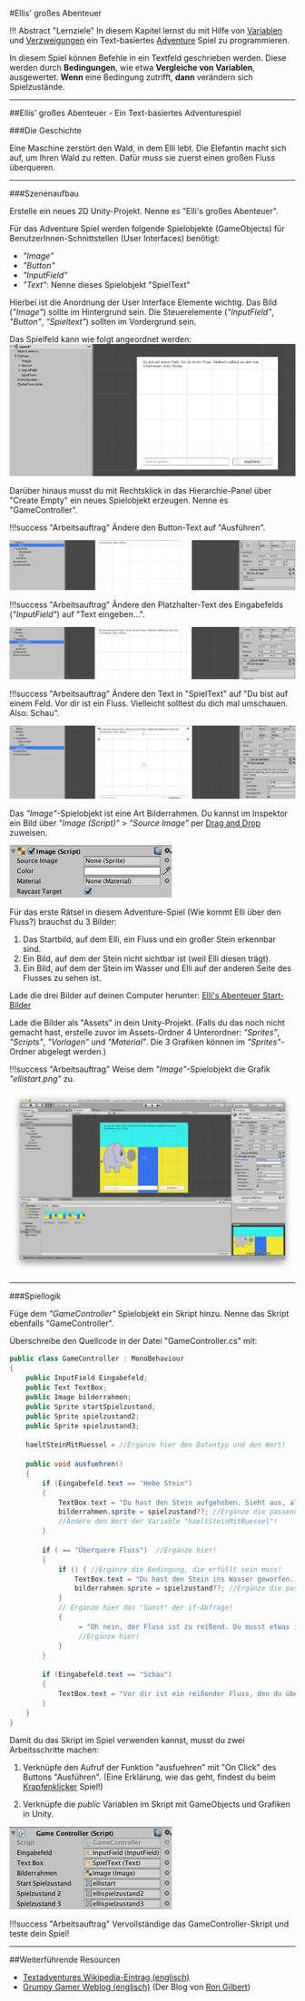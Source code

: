 #Ellis' großes Abenteuer

!!! Abstract "Lernziele"
    In diesem Kapitel lernst du mit Hilfe von [Variablen](../0150-variables/0150-variables.md) und [Verzweigungen](../0190-conditionals/0190-conditionals.md) ein Text-basiertes [Adventure](https://de.wikipedia.org/wiki/Adventure) Spiel zu programmieren.

In diesem Spiel können Befehle in ein Textfeld geschrieben werden. Diese werden durch **Bedingungen**, wie etwa **Vergleiche von Variablen**, ausgewertet. **Wenn** eine Bedingung zutrifft, **dann** verändern sich Spielzustände.

----

##Ellis' großes Abenteuer - Ein Text-basiertes Adventurespiel

###Die Geschichte

Eine Maschine zerstört den Wald, in dem Elli lebt. Die Elefantin macht sich auf, um Ihren Wald zu retten. Dafür muss sie zuerst einen großen Fluss überqueren.

---

###Szenenaufbau

Erstelle ein neues 2D Unity-Projekt. Nenne es "Elli's großes Abenteuer".

Für das Adventure Spiel werden folgende Spielobjekte (GameObjects) für BenutzerInnen-Schnittstellen (User Interfaces) benötigt:

* *"Image"*
* *"Button"*
* *"InputField"*
* *"Text"*: Nenne dieses Spielobjekt "SpielText"

Hierbei ist die Anordnung der User Interface Elemente wichtig. Das Bild (*"Image"*) sollte im Hintergrund sein. Die Steuerelemente (*"InputField"*, *"Button"*, *"Spieltext"*) sollten im Vordergrund sein.

Das Spielfeld kann wie folgt angeordnet werden:
![Spielfeld Anordung](img/elliadventuregamefield.png)

Darüber hinaus musst du mit Rechtsklick in das Hierarchie-Panel über "Create Empty" ein neues Spielobjekt erzeugen. Nenne es "GameController".

!!!success "Arbeitsauftrag"
    Ändere den Button-Text auf "Ausführen".
	
![Button Ausführen](img/ellibuttonausfuehren.png)


!!!success "Arbeitsauftrag"
    Ändere den Platzhalter-Text des Eingabefelds (*"InputField"*) auf "Text eingeben...".
	
![InputField Text](img/elliplaceholdertext.png)


!!!success "Arbeitsauftrag"
    Ändere den Text in "SpielText" auf "Du bist auf einem Feld. Vor dir ist ein Fluss. Vielleicht solltest du dich mal umschauen. Also: Schau".
	
![SpielText Text](img/ellitextfirst.png)

Das *"Image"*-Spielobjekt ist eine Art Bilderrahmen. Du kannst im Inspektor ein Bild über *"Image (Script)"* > *"Source Image"* per [Drag and Drop](https://de.wikipedia.org/wiki/Drag_and_Drop#/media/File:Drag-and-drop-de.svg) zuweisen.

![Image SourceImage](img/ellisourceimage.png)

Für das erste Rätsel in diesem Adventure-Spiel (Wie kommt Elli über den Fluss?) brauchst du 3 Bilder: 

1. Das Startbild, auf dem Elli, ein Fluss und ein großer Stein erkennbar sind. 
2. Ein Bild, auf dem der Stein nicht sichtbar ist (weil Elli diesen trägt).
3. Ein Bild, auf dem der Stein im Wasser und Elli auf der anderen Seite des Flusses zu sehen ist.

Lade die drei Bilder auf deinen Computer herunter: [Elli's Abenteuer Start-Bilder](img/ellistartpictures.zip)

Lade die Bilder als "Assets" in dein Unity-Projekt. (Falls du das noch nicht gemacht hast, erstelle zuvor im Assets-Ordner 4 Unterordner: *"Sprites"*, *"Scripts"*, *"Vorlagen"* und *"Material"*. Die 3 Grafiken können im *"Sprites"*-Ordner abgelegt werden.)

!!!success "Arbeitsauftrag"
    Weise dem *"Image"*-Spielobjekt die Grafik *"ellistart.png"* zu.

![Elli Adventure vollständiges UI](img/elliuicompleted.png)

---

###Spiellogik

Füge dem *"GameController"* Spielobjekt ein Skript hinzu. Nenne das Skript ebenfalls "GameController".

Überschreibe den Quellcode in der Datei "GameController.cs" mit:
``` c#
public class GameController : MonoBehaviour 
{
	public InputField Eingabefeld;
	public Text TextBox;
	public Image bilderrahmen;
	public Sprite startSpielzustand; 
	public Sprite spielzustand2;
	public Sprite spielzustand3;

	haeltSteinMitRuessel = //Ergänze hier den Datentyp und den Wert!

	public void ausfuehren()
	{
		if (Eingabefeld.text == "Hebe Stein") 
		{
			TextBox.text = "Du hast den Stein aufgehoben. Sieht aus, als könnte man diesen in den Fluss werfen.";
			bilderrahmen.sprite = spielzustand??; //Ergänze die passende Grafik!
			//Ändere den Wert der Variable "haeltSteinMitRuessel"!
		}

		if ( == "Überquere Fluss")  //Ergänze hier!
		{
			if () { //Ergänze die Bedingung, die erfüllt sein muss!
				TextBox.text = "Du hast den Stein ins Wasser geworfen. Du hast den Fluss überquert.";
				bilderrahmen.sprite = spielzustand??; //Ergänze die passende Grafik!
			} 
			// Ergänze hier das "Sonst" der if-Abfrage!
			{
				 = "Oh nein, der Fluss ist zu reißend. Du musst etwas in den Fluss werfen. Gibt es hier etwas, das aufheben kann?"; 
				 //Ergänze hier!
			}
		}

		if (Eingabefeld.text == "Schau") 
		{
			TextBox.text = "Vor dir ist ein reißender Fluss, den du überqueren musst. Da liegt auch ein Stein, vielleicht kann man den heben?";
		}
	}
}
```

Damit du das Skript im Spiel verwenden kannst, musst du zwei Arbeitsschritte machen:

1. Verknüpfe den Aufruf der Funktion "ausfuehren" mit "On Click" des Buttons "Ausführen". (Eine Erklärung, wie das geht, findest du beim [Krapfenklicker](../0170-donutclicker/0170-donutclicker.md) Spiel!)

2. Verknüpfe die *public* Variablen im Skript mit GameObjects und Grafiken in Unity.

![GameController References](img/elligamecontrollerreferences.png)

!!!success "Arbeitsauftrag"
    Vervollständige das GameController-Skript und teste dein Spiel!
	
---


##Weiterführende Resourcen

* [Textadventures Wikipedia-Eintrag (englisch)](https://en.wikipedia.org/wiki/Adventure_game)
* [Grumpy Gamer Weblog (englisch)](https://www.grumpygamer.com) (Der Blog von [Ron Gilbert](https://de.wikipedia.org/wiki/Ron_Gilbert))
